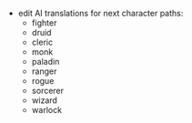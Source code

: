 - edit AI translations for next character paths:
    - fighter
    - druid
    - cleric
    - monk
    - paladin
    - ranger
    - rogue
    - sorcerer
    - wizard
    - warlock